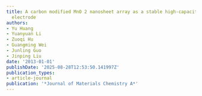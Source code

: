 ```yaml
---
title: A carbon modified MnO 2 nanosheet array as a stable high-capacitance supercapacitor
  electrode
authors:
- Yu Huang
- Yuanyuan Li
- Zuoqi Hu
- Guangming Wei
- Junling Guo
- Jinping Liu
date: '2013-01-01'
publishDate: '2025-08-28T12:53:50.141997Z'
publication_types:
- article-journal
publication: '*Journal of Materials Chemistry A*'
---
```

